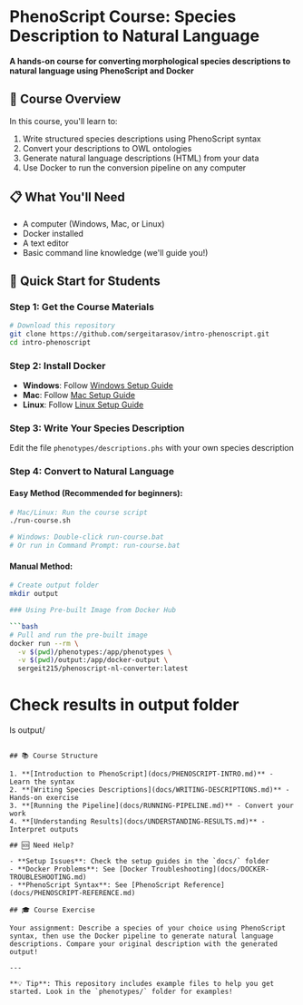 # PhenoScript Course: Species Description to Natural Language

**A hands-on course for converting morphological species descriptions to natural language using PhenoScript and Docker**

## 🎯 Course Overview

In this course, you'll learn to:
1. Write structured species descriptions using PhenoScript syntax
2. Convert your descriptions to OWL ontologies 
3. Generate natural language descriptions (HTML) from your data
4. Use Docker to run the conversion pipeline on any computer

## 📋 What You'll Need

- A computer (Windows, Mac, or Linux)
- Docker installed
- A text editor
- Basic command line knowledge (we'll guide you!)

## 🚀 Quick Start for Students

### Step 1: Get the Course Materials
```bash
# Download this repository
git clone https://github.com/sergeitarasov/intro-phenoscript.git
cd intro-phenoscript
```

### Step 2: Install Docker
- **Windows**: Follow [Windows Setup Guide](docs/SETUP-WINDOWS.md)
- **Mac**: Follow [Mac Setup Guide](docs/SETUP-MAC.md)
- **Linux**: Follow [Linux Setup Guide](docs/SETUP-LINUX.md)

### Step 3: Write Your Species Description
Edit the file `phenotypes/descriptions.phs` with your own species description

### Step 4: Convert to Natural Language

#### Easy Method (Recommended for beginners):
```bash
# Mac/Linux: Run the course script
./run-course.sh

# Windows: Double-click run-course.bat
# Or run in Command Prompt: run-course.bat
```

#### Manual Method:
```bash
# Create output folder
mkdir output

### Using Pre-built Image from Docker Hub

```bash
# Pull and run the pre-built image
docker run --rm \
  -v $(pwd)/phenotypes:/app/phenotypes \
  -v $(pwd)/output:/app/docker-output \
  sergeit215/phenoscript-nl-converter:latest
```

# Check results in output folder
ls output/
```

## 📚 Course Structure

1. **[Introduction to PhenoScript](docs/PHENOSCRIPT-INTRO.md)** - Learn the syntax
2. **[Writing Species Descriptions](docs/WRITING-DESCRIPTIONS.md)** - Hands-on exercise
3. **[Running the Pipeline](docs/RUNNING-PIPELINE.md)** - Convert your work
4. **[Understanding Results](docs/UNDERSTANDING-RESULTS.md)** - Interpret outputs

## 🆘 Need Help?

- **Setup Issues**: Check the setup guides in the `docs/` folder
- **Docker Problems**: See [Docker Troubleshooting](docs/DOCKER-TROUBLESHOOTING.md)
- **PhenoScript Syntax**: See [PhenoScript Reference](docs/PHENOSCRIPT-REFERENCE.md)

## 🎓 Course Exercise

Your assignment: Describe a species of your choice using PhenoScript syntax, then use the Docker pipeline to generate natural language descriptions. Compare your original description with the generated output!

---

**💡 Tip**: This repository includes example files to help you get started. Look in the `phenotypes/` folder for examples!